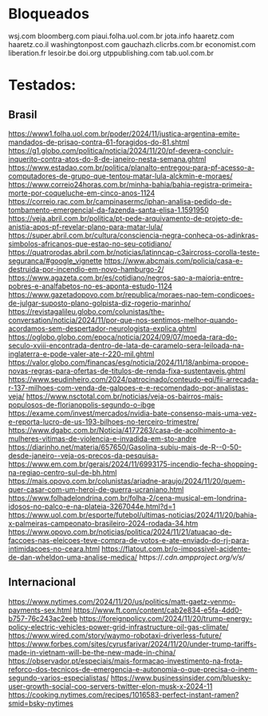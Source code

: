 # Bloqueados
wsj.com
bloomberg.com
piaui.folha.uol.com.br
jota.info
haaretz.com
haaretz.co.il
washingtonpost.com
gauchazh.clicrbs.com.br
economist.com
liberation.fr
lesoir.be
doi.org
utppublishing.com
tab.uol.com.br

# Testados:
## Brasil
https://www1.folha.uol.com.br/poder/2024/11/justica-argentina-emite-mandados-de-prisao-contra-61-foragidos-do-81.shtml
https://g1.globo.com/politica/noticia/2024/11/20/pf-devera-concluir-inquerito-contra-atos-do-8-de-janeiro-nesta-semana.ghtml
https://www.estadao.com.br/politica/planalto-entregou-para-pf-acesso-a-computadores-de-grupo-que-tentou-matar-lula-alckmin-e-moraes/
https://www.correio24horas.com.br/minha-bahia/bahia-registra-primeira-morte-por-coqueluche-em-cinco-anos-1124
https://correio.rac.com.br/campinasermc/iphan-analisa-pedido-de-tombamento-emergencial-da-fazenda-santa-elisa-1.1591950
https://veja.abril.com.br/politica/pt-pede-arquivamento-de-projeto-de-anistia-apos-pf-revelar-plano-para-matar-lula/
https://super.abril.com.br/cultura/consciencia-negra-conheca-os-adinkras-simbolos-africanos-que-estao-no-seu-cotidiano/
https://quatrorodas.abril.com.br/noticias/latinncap-c3aircross-corolla-teste-seguranca/#google_vignette
https://www.abcmais.com/policia/casa-e-destruida-por-incendio-em-novo-hamburgo-2/
https://www.agazeta.com.br/es/cotidiano/negros-sao-a-maioria-entre-pobres-e-analfabetos-no-es-aponta-estudo-1124
https://www.gazetadopovo.com.br/republica/moraes-nao-tem-condicoes-de-julgar-suposto-plano-golpista-diz-rogerio-marinho/
https://revistagalileu.globo.com/colunistas/the-conversation/noticia/2024/11/por-que-nos-sentimos-melhor-quando-acordamos-sem-despertador-neurologista-explica.ghtml
https://oglobo.globo.com/epoca/noticia/2024/09/07/moeda-rara-do-seculo-xviii-encontrada-dentro-de-lata-de-caramelo-sera-leiloada-na-inglaterra-e-pode-valer-ate-r-220-mil.ghtml
https://valor.globo.com/financas/esg/noticia/2024/11/18/anbima-propoe-novas-regras-para-ofertas-de-titulos-de-renda-fixa-sustentaveis.ghtml
https://www.seudinheiro.com/2024/patrocinado/conteudo-eqi/fii-arrecada-r-137-milhoes-com-venda-de-galpoes-e-e-recomendado-por-analistas-veja/
https://www.nsctotal.com.br/noticias/veja-os-bairros-mais-populosos-de-florianopolis-segundo-o-ibge
https://exame.com/invest/mercados/nvidia-bate-consenso-mais-uma-vez-e-reporta-lucro-de-us-193-bilhoes-no-terceiro-trimestre/
https://www.dgabc.com.br/Noticia/4177263/casa-de-acolhimento-a-mulheres-vitimas-de-violencia-e-invadida-em-sto-andre
https://diarinho.net/materia/657650/Gasolina-subiu-mais-de-R--0-50-desde-janeiro--veja-os-precos-da-pesquisa-
https://www.em.com.br/gerais/2024/11/6993175-incendio-fecha-shopping-na-regiao-centro-sul-de-bh.html
https://mais.opovo.com.br/colunistas/ariadne-araujo/2024/11/20/quem-quer-casar-com-um-heroi-de-guerra-ucraniano.html
https://www.folhadelondrina.com.br/folha-2/cena-musical-em-londrina-idosos-no-palco-e-na-plateia-3267044e.html?d=1
https://www.uol.com.br/esporte/futebol/ultimas-noticias/2024/11/20/bahia-x-palmeiras-campeonato-brasileiro-2024-rodada-34.htm
https://www.opovo.com.br/noticias/politica/2024/11/21/atuacao-de-faccoes-nas-eleicoes-teve-compra-de-votos-e-ate-enviado-do-rj-para-intimidacoes-no-ceara.html
https://flatout.com.br/o-impossivel-acidente-de-dan-wheldon-uma-analise-medica/
https://*.cdn.ampproject.org/v/s/*

## Internacional
https://www.nytimes.com/2024/11/20/us/politics/matt-gaetz-venmo-payments-sex.html
https://www.ft.com/content/cab2e834-e5fa-4dd0-b757-76c243ac2eeb
https://foreignpolicy.com/2024/11/20/trump-energy-policy-electric-vehicles-power-grid-infrastructure-oil-gas-climate/
https://www.wired.com/story/waymo-robotaxi-driverless-future/
https://www.forbes.com/sites/cyrusfarivar/2024/11/20/under-trump-tariffs-made-in-vietnam-will-be-the-new-made-in-china/
https://observador.pt/especiais/mais-formacao-investimento-na-frota-reforco-dos-tecnicos-de-emergencia-e-autonomia-o-que-precisa-o-inem-segundo-varios-especialistas/
https://www.businessinsider.com/bluesky-user-growth-social-coo-servers-twitter-elon-musk-x-2024-11
https://cooking.nytimes.com/recipes/1016583-perfect-instant-ramen?smid=bsky-nytimes